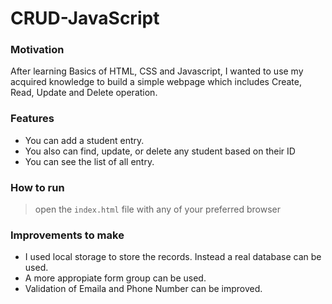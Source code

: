 # CRUD-JavaScript

### Motivation
After learning Basics of HTML, CSS and Javascript, I wanted to use my acquired knowledge to build a simple webpage which includes Create, Read, Update and Delete operation.

### Features
* You can add a student entry.
* You also can find, update, or delete any student based on their ID 
* You can see the list of all entry.

### How to run
>   open the `index.html` file with any of your preferred browser

### Improvements to make
* I used local storage to store the records. Instead a real database can be used.  
* A more appropiate form group can be used.
* Validation of Emaila and Phone Number can be improved.
